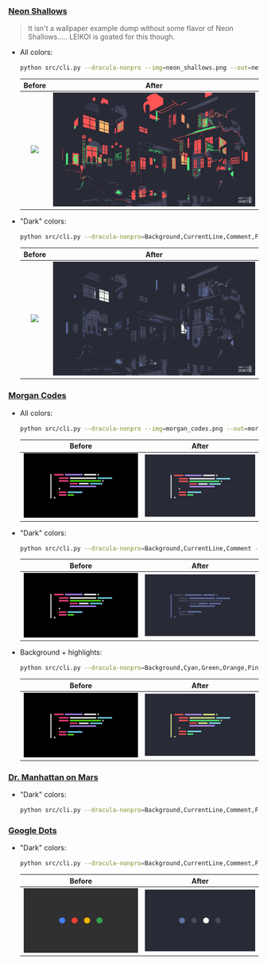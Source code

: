 ### [Neon Shallows](https://www.deviantart.com/leikoi/art/The-Neon-Shallows-823330548)

> It isn't a wallpaper example dump without some flavor of Neon Shallows..... LEIKOI is goated for this though.

* All colors:

    ```bash
    python src/cli.py --dracula-nonpro --img=neon_shallows.png --out=neon_shallows_dracula.png
    ```

    Before                     |  After
    :-------------------------:|:-------------------------:
    ![](./imgs/neon_shallows.png)   |  ![](./imgs/neon_shallows_dracula.png)


* "Dark" colors:


    ```bash
    python src/cli.py --dracula-nonpro=Background,CurrentLine,Comment,Foreground --img=neon_shallows.png --out=neon_shallows_dracula.png
    ```

    Before                     |  After
    :-------------------------:|:-------------------------:
    ![](./imgs/neon_shallows.png)   |  ![](./imgs/neon_shallows_dracula_dark.png)


### [Morgan Codes](https://www.reddit.com/r/MinimalWallpaper/comments/gbm5dk/morgan_codes_3840x2160/)

* All colors:

    ```bash
    python src/cli.py --dracula-nonpro --img=morgan_codes.png --out=morgan_codes_dracula.png
    ```

    Before                     |  After
    :-------------------------:|:-------------------------:
    ![](./imgs/morgan_codes.png)   |  ![](./imgs/morgan_codes_dracula.png)

* "Dark" colors:

    ```bash
    python src/cli.py --dracula-nonpro=Background,CurrentLine,Comment --img=morgan_codes.png --out=morgan_codes_dracula_dark.png
    ```
    
    Before                     |  After
    :-------------------------:|:-------------------------:
    ![](./imgs/morgan_codes.png)   |  ![](./imgs/morgan_codes_dracula_dark.png)

* Background + highlights:

    ```bash
    python src/cli.py --dracula-nonpro=Background,Cyan,Green,Orange,Pink,Purple,Red,Yellow  ...
    ```

    Before                     |  After
    :-------------------------:|:-------------------------:
    ![](./imgs/morgan_codes.png)   |  ![](./imgs/morgan_codes_dracula_dark_highlights.png)


### [Dr. Manhattan on Mars](https://www.reddit.com/r/wallpapers/comments/jycuni/dr_manhattan_sitting_on_mars_1920x1080/)

* "Dark" colors:

    ```bash
    python src/cli.py --dracula-nonpro=Background,CurrentLine,Comment,Foreground ...
    ```



### [Google Dots](https://www.reddit.com/r/google/comments/4bydwp/quick_wallpaper_i_made_of_the_google_dots/)

* "Dark" colors:

    ```bash
    python src/cli.py --dracula-nonpro=Background,CurrentLine,Comment,Foreground --img=google_dots.png --out=google_dots_dracula.png
    ```

    Before                     |  After
    :-------------------------:|:-------------------------:
    ![](./imgs/google_dots.png)     |  ![](./imgs/google_dots_dracula.png)


